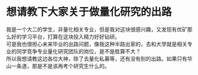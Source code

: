 # 想请教下大家关于做量化研究的出路

我是一个大二的学生，非量化相关专业，但是我对这块很感兴趣，又发现有优矿那么好的学习平台，打算在这块投入精力好好钻研。  
可是我也很担心未来毕业的出路问题，像我这种半路出家的，去和大学就是相关专业的同学竞争专业量化研究团队的岗位，是不是胜算不大？  
所以我想请教这边各位大神，除了去量化私募等，还有没有别的出路。如果只有华山一条道，那是不是该再考个研究生什么的。
